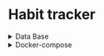 # Habit tracker

<details>
<summary>Data Base</summary>
<br>

In this project a PostgreSQL data base is applied. In order to start data base from docker container it is required to download a PostgreSQL docker image with the command:

```
docker pull postgres
```

To start the data base run the command:

```
docker run --name=habbit-db -e POSTGRES_PASSWORD='qwerty' -p 5432:5432 -d --rm postgres
```

To create migration files run the command:

```
migrate create -ext sql -dir ./migrations -seq init
```

To make migration via the migration file run the command:

```
migrate -path ./migrations -database 'postgres://postgres:qwerty@localhost:5432/postgres?sslmode=disable' up
```

To delete tables from the data base run the command:

```
migrate -path ./migrations -database 'postgres://postgres:qwerty@localhost:5432/postgres?sslmode=disable' down
```

To enter the data base run the command:

```
docker exec -it 0b3c8bef7b3d /bin/bash
```

Then inside the postgres docker container run the command:

```
psql -U postgres
```

Inside the postgres environment, to check all the tables run the command:

```
\d
```

In case of errors with migration and db becomes dirty, enter the data base and do the next:

```
select * from schema_migrations;
```

```
update schema_migrations set dirty =false where version=XXXX;
```

</details>

<details>
<summary>Docker-compose</summary>
<br>

To start the docker compose for the first time run the command:

```
docker-compose -f build/docker-compose.yml up --build habit-tracker
```

When docker containers are built run the command without --build flag:

```
docker-compose -f build/docker-compose.yml up habit-tracker
```

</details>


